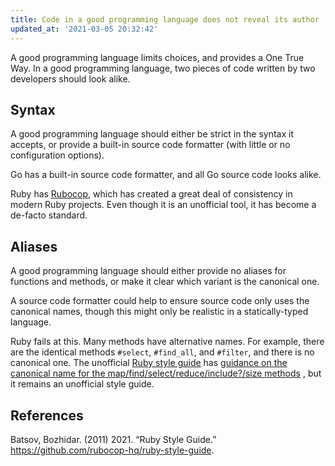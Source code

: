 ```yaml
---
title: Code in a good programming language does not reveal its author
updated_at: '2021-03-05 20:32:42'
---
```



A good programming language limits choices, and provides a One True Way. In a good programming language, two pieces of code written by two developers should look alike.

## Syntax
A good programming language should either be strict in the syntax it accepts, or provide a built-in source code formatter (with little or no configuration options).

Go has a built-in source code formatter, and all Go source code looks alike.

Ruby has [Rubocop](https://github.com/rubocop-hq/rubocop), which has created a great deal of consistency in modern Ruby projects. Even though it is an unofficial tool, it has become a de-facto standard.

## Aliases
A good programming language should either provide no aliases for functions and methods, or make it clear which variant is the canonical one.

A source code formatter could help to ensure source code only uses the canonical names, though this might only be realistic in a statically-typed language.

Ruby fails at this. Many methods have alternative names. For example, there are the identical methods `#select`, `#find_all`, and `#filter`, and there is no canonical one. The unofficial [Ruby style guide](https://github.com/rubocop-hq/ruby-style-guide) has [guidance on the canonical name for the map/find/select/reduce/include?/size methods](https://github.com/rubocop-hq/ruby-style-guide#map-find-select-reduce-include-size) , but it remains an unofficial style guide.

## References
Batsov, Bozhidar. (2011) 2021. “Ruby Style Guide.” https://github.com/rubocop-hq/ruby-style-guide.